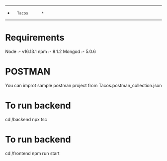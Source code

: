 ********************
*       Tacos      *
********************

Requirements
======================
Node :- v16.13.1
npm  :- 8.1.2
Mongod :- 5.0.6

POSTMAN
=======================
You can improt sample postman project from Tacos.postman_collection.json


To run backend
======================
cd /backend
npx tsc


To run backend
======================
cd /frontend
npm run start

